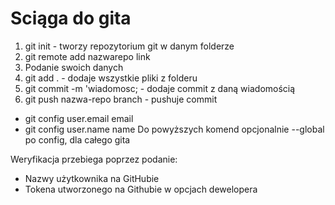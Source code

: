 # Sciąga do gita

1. git init - tworzy repozytorium git w danym folderze
2. git remote add nazwarepo link
3. Podanie swoich danych 
4. git add . - dodaje wszystkie pliki z folderu
5. git commit -m 'wiadomosc; - dodaje commit z daną wiadomością
6. git push nazwa-repo branch - pushuje commit


- git config user.email email
- git config user.name name
Do powyższych komend opcjonalnie --global po config, dla całego gita

Weryfikacja przebiega poprzez podanie:
- Nazwy użytkownika na GitHubie
- Tokena utworzonego na Githubie w opcjach dewelopera
